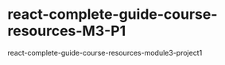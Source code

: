 # react-complete-guide-course-resources-M3-P1
react-complete-guide-course-resources-module3-project1
